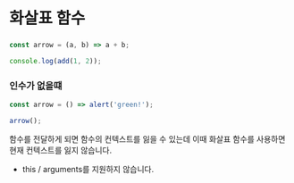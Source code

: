 # 화살표 함수

###

```js
const arrow = (a, b) => a + b;

console.log(add(1, 2));
```

### 인수가 없을떄

```js
const arrow = () => alert('green!');

arrow();
```

함수를 전달하게 되면 함수의 컨텍스트를 잃을 수 있는데 이때 화살표 함수를 사용하면 현재 컨텍스트를 잃지 않습니다.

- this / arguments를 지원하지 않습니다.
####
